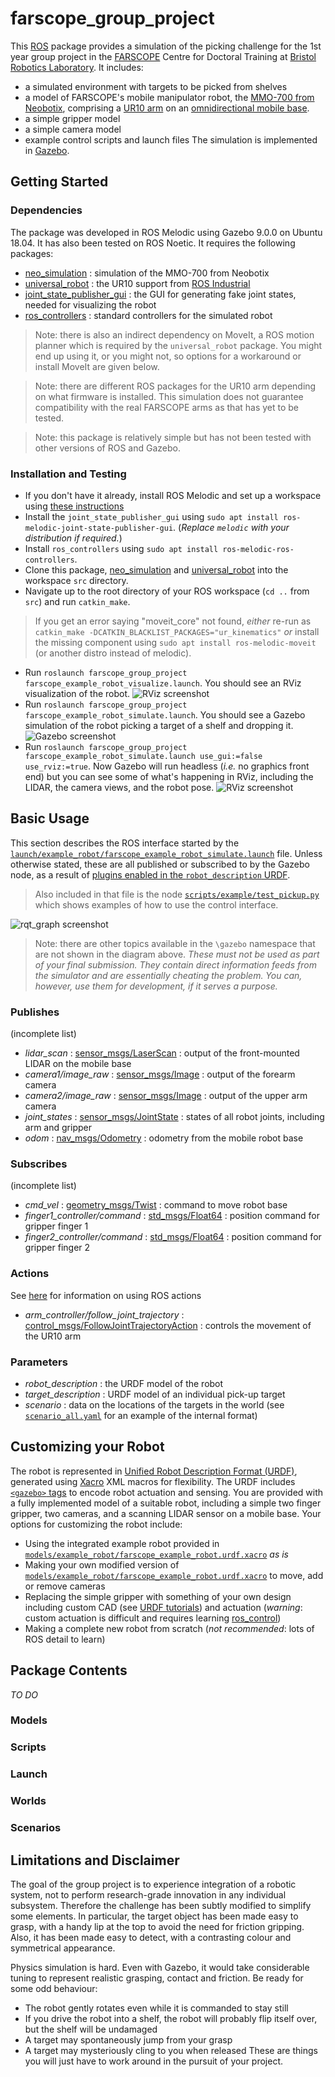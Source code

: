 # farscope_group_project

This [ROS](https://www.ros.org/) package provides a simulation of the picking challenge for the 1st year group project in the [FARSCOPE](https://www.farscope.bris.ac.uk/) Centre for Doctoral Training at 
[Bristol Robotics Laboratory](http://www.brl.ac.uk).  It includes:
* a simulated environment with targets to be picked from shelves
* a model of FARSCOPE's mobile manipulator robot, the [MMO-700 from Neobotix](https://www.neobotix-robots.com/products/mobile-manipulators/mobile-manipulator-mmo-700),
  comprising a [UR10 arm](https://www.universal-robots.com/products/ur10-robot/) on an [omnidirectional mobile base](https://www.neobotix-robots.com/products/mobile-robots/mobiler-roboter-mpo-700).
* a simple gripper model
* a simple camera model
* example control scripts and launch files
The simulation is implemented in [Gazebo](http://gazebosim.org/).

## Getting Started

### Dependencies

The package was developed in ROS Melodic using Gazebo 9.0.0 on Ubuntu 18.04.  It has also been tested on ROS Noetic.  It requires the following packages:
* [neo_simulation](https://github.com/neobotix/neo_simulation) : simulation of the MMO-700 from Neobotix
* [universal_robot](https://github.com/ros-industrial/universal_robot) : the UR10 support from [ROS Industrial](https://rosindustrial.org/)
* [joint_state_publisher_gui](https://wiki.ros.org/joint_state_publisher) : the GUI for generating fake joint states, needed for visualizing the robot
* [ros_controllers](http://wiki.ros.org/ros_controllers) : standard controllers for the simulated robot

> Note: there is also an indirect dependency on MoveIt, a ROS motion planner which is required by the `universal_robot` package.  You might end up using it, or you might not, so options for a workaround or install MoveIt are given below.

> Note: there are different ROS packages for the UR10 arm depending on what firmware is installed.  This simulation does not guarantee compatibility with the real
> FARSCOPE arms as that has yet to be tested.

> Note: this package is relatively simple but has not been tested with other versions of ROS and Gazebo.

### Installation and Testing

* If you don't have it already, install ROS Melodic and set up a workspace using [these instructions](http://wiki.ros.org/ROS/Tutorials/InstallingandConfiguringROSEnvironment)
* Install the `joint_state_publisher_gui` using `sudo apt install ros-melodic-joint-state-publisher-gui`.  (_Replace `melodic` with your distribution if required._)
* Install `ros_controllers` using `sudo apt install ros-melodic-ros-controllers`.
* Clone this package, [neo_simulation](https://github.com/neobotix/neo_simulation) and [universal_robot](https://github.com/ros-industrial/universal_robot) into the workspace `src` directory.
* Navigate up to the root directory of your ROS workspace (`cd ..` from `src`) and run `catkin_make`.
> If you get an error saying "moveit_core" not found, _either_ re-run as `catkin_make -DCATKIN_BLACKLIST_PACKAGES="ur_kinematics"` _or_ install the missing component using `sudo apt install ros-melodic-moveit` (or another distro instead of melodic).
* Run `roslaunch farscope_group_project farscope_example_robot_visualize.launch`.  You should see an RViz visualization of the robot.
![RViz screenshot](https://raw.githubusercontent.com/arthurrichards77/farscope_group_project/main/Screenshot%20from%202021-01-18%2014-11-59.png)
* Run `roslaunch farscope_group_project farscope_example_robot_simulate.launch`.  You should see a Gazebo simulation of the robot picking a target of a shelf and dropping it.
![Gazebo screenshot](https://raw.githubusercontent.com/arthurrichards77/farscope_group_project/main/Screenshot%20from%202021-01-18%2014-10-59.png)
* Run `roslaunch farscope_group_project farscope_example_robot_simulate.launch use_gui:=false use_rviz:=true`.  Now Gazebo will run headless (_i.e._ no graphics front end) but you can see some of what's happening in RViz, including the LIDAR, the camera views, and the robot pose.
![RViz screenshot](https://raw.githubusercontent.com/arthurrichards77/farscope_group_project/main/Screenshot%20from%202021-01-18%2010-05-52.png)

## Basic Usage

This section describes the ROS interface started by the [`launch/example_robot/farscope_example_robot_simulate.launch`](launch/example_robot/farscope_example_robot_simulate.launch) file.  Unless otherwise stated, these are all published or subscribed to by the Gazebo node, as a result of [plugins enabled in the `robot_description` URDF](http://gazebosim.org/tutorials?tut=ros_gzplugins).

> Also included in that file is the node [`scripts/example/test_pickup.py`](scripts/example/test_pickup.py) which shows examples of how to use the control interface.

![rqt_graph screenshot](https://raw.githubusercontent.com/arthurrichards77/farscope_group_project/doc/rosgraph.png)

> Note: there are other topics available in the `\gazebo` namespace that are not shown in the diagram above.  *These must not be used as part of your final submission.  They contain direct information feeds from the simulator and are essentially cheating the problem.  You can, however, use them for development, if it serves a purpose.*

### Publishes

(incomplete list)

* _lidar_scan_ : [sensor_msgs/LaserScan](http://docs.ros.org/en/melodic/api/sensor_msgs/html/msg/LaserScan.html) : output of the front-mounted LIDAR on the mobile base
* _camera1/image_raw_ : [sensor_msgs/Image](https://docs.ros.org/en/melodic/api/sensor_msgs/html/msg/Image.html) : output of the forearm camera
* _camera2/image_raw_ : [sensor_msgs/Image](https://docs.ros.org/en/melodic/api/sensor_msgs/html/msg/Image.html) : output of the upper arm camera
* _joint_states_ : [sensor_msgs/JointState](http://docs.ros.org/en/api/sensor_msgs/html/msg/JointState.html) : states of all robot joints, including arm and gripper
* _odom_ : [nav_msgs/Odometry](http://docs.ros.org/en/noetic/api/nav_msgs/html/msg/Odometry.html) : odometry from the mobile robot base

### Subscribes

(incomplete list)

* _cmd_vel_ : [geometry_msgs/Twist](https://docs.ros.org/en/api/geometry_msgs/html/msg/Twist.html) : command to move robot base
* _finger1_controller/command_ : [std_msgs/Float64](http://docs.ros.org/en/melodic/api/std_msgs/html/msg/Float64.html) : position command for gripper finger 1
* _finger2_controller/command_ : [std_msgs/Float64](http://docs.ros.org/en/melodic/api/std_msgs/html/msg/Float64.html) : position command for gripper finger 2

### Actions 

See [here](http://wiki.ros.org/actionlib/Tutorials) for information on using ROS actions

* _arm_controller/follow_joint_trajectory_ : [control_msgs/FollowJointTrajectoryAction](http://docs.ros.org/en/electric/api/control_msgs/html/msg/FollowJointTrajectoryAction.html) : controls the movement of the UR10 arm

### Parameters

* _robot_description_ : the URDF model of the robot
* _target_description_ : URDF model of an individual pick-up target
* _scenario_ : data on the locations of the targets in the world (see [`scenario_all.yaml`](scenarios/scenario_all.yaml)  for an example of the internal format)

## Customizing your Robot

The robot is represented in [Unified Robot Description Format (URDF)](http://wiki.ros.org/urdf), generated using [Xacro](http://wiki.ros.org/xacro) XML macros for flexibility.  The URDF includes [`<gazebo>` tags](http://gazebosim.org/tutorials/?tut=ros_urdf) to encode robot actuation and sensing.  You are provided with a fully implemented model of a suitable robot, including a simple two finger gripper, two cameras, and a scanning LIDAR sensor on a mobile base.  Your options for customizing the robot include:
* Using the integrated example robot provided in [`models/example_robot/farscope_example_robot.urdf.xacro`](models/example_robot/farscope_example_robot.urdf.xacro) _as is_
* Making your own modified version of [`models/example_robot/farscope_example_robot.urdf.xacro`](models/example_robot/farscope_example_robot.urdf.xacro) to move, add or remove cameras
* Replacing the simple gripper with something of your own design including custom CAD (see [URDF tutorials](http://wiki.ros.org/urdf/Tutorials)) and actuation (_warning_: custom actuation is difficult and requires learning [ros_control](http://wiki.ros.org/ros_control))
* Making a complete new robot from scratch (_not recommended_: lots of ROS detail to learn)

## Package Contents

_TO DO_

### Models

### Scripts

### Launch

### Worlds

### Scenarios

## Limitations and Disclaimer

The goal of the group project is to experience integration of a robotic system, not to perform research-grade innovation in any individual subsystem.  Therefore the challenge has been subtly modified to simplify some elements.  In particular, the target object has been made easy to grasp, with a handy lip at the top to avoid the need for friction gripping.  Also, it has been made easy to detect, with a contrasting colour and symmetrical appearance.

Physics simulation is hard.  Even with Gazebo, it would take considerable tuning to represent realistic grasping, contact and friction.  Be ready for some odd behaviour:
* The robot gently rotates even while it is commanded to stay still
* If you drive the robot into a shelf, the robot will probably flip itself over, but the shelf will be undamaged
* A target may spontaneously jump from your grasp
* A target may mysteriously cling to you when released
These are things you will just have to work around in the pursuit of your project.

